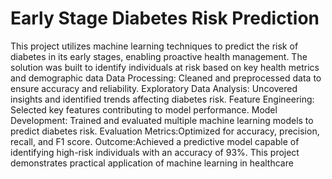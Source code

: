 # Early Stage Diabetes Risk Prediction
This project utilizes machine learning techniques to predict the risk of diabetes in its early stages, enabling proactive health management. The solution was built to identify individuals at risk based on key health metrics and demographic data
Data Processing: Cleaned and preprocessed data to ensure accuracy and reliability.
Exploratory Data Analysis: Uncovered insights and identified trends affecting diabetes risk.
Feature Engineering: Selected key features contributing to model performance.
Model Development: Trained and evaluated multiple machine learning models to predict diabetes risk.
Evaluation Metrics:Optimized for accuracy, precision, recall, and F1 score.
Outcome:Achieved a predictive model capable of identifying high-risk individuals with an accuracy of 93%. This project demonstrates practical application of machine learning in healthcare

